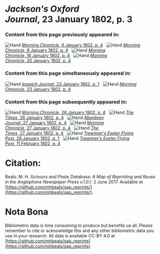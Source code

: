 # *Jackson's Oxford Journal*, 23 January 1802, p. 3  
  
### Content from this page previously appeared in:  
![Hand](http://scissorsandpaste.net/wp-content/uploads/2017/06/smallhandpointer.png) [*Morning Chronicle*, 6 January 1802, p. 4](https://mhbeals.github.io/sap_html/Morning-Chronicle/Morning-Chronicle-6-January-1802-p-4)  
![Hand](http://scissorsandpaste.net/wp-content/uploads/2017/06/smallhandpointer.png) [*Morning Chronicle*, 9 January 1802, p. 4](https://mhbeals.github.io/sap_html/Morning-Chronicle/Morning-Chronicle-9-January-1802-p-4)  
![Hand](http://scissorsandpaste.net/wp-content/uploads/2017/06/smallhandpointer.png) [*Morning Chronicle*, 16 January 1802, p. 4](https://mhbeals.github.io/sap_html/Morning-Chronicle/Morning-Chronicle-16-January-1802-p-4)  
![Hand](http://scissorsandpaste.net/wp-content/uploads/2017/06/smallhandpointer.png) [*Morning Chronicle*, 20 January 1802, p. 4](https://mhbeals.github.io/sap_html/Morning-Chronicle/Morning-Chronicle-20-January-1802-p-4)  
  
### Content from this page simeltaneously appeared in:  
![Hand](http://scissorsandpaste.net/wp-content/uploads/2017/06/smallhandpointer.png) [*Ipswich Journal*, 23 January 1802, p. 1](https://mhbeals.github.io/sap_html/Ipswich-Journal/Ipswich-Journal-23-January-1802-p-1)  
![Hand](http://scissorsandpaste.net/wp-content/uploads/2017/06/smallhandpointer.png) [*Morning Chronicle*, 23 January 1802, p. 4](https://mhbeals.github.io/sap_html/Morning-Chronicle/Morning-Chronicle-23-January-1802-p-4)  
  
### Content from this page subsequently appeared in:  
![Hand](http://scissorsandpaste.net/wp-content/uploads/2017/06/smallhandpointer.png) [*Morning Chronicle*, 26 January 1802, p. 4](https://mhbeals.github.io/sap_html/Morning-Chronicle/Morning-Chronicle-26-January-1802-p-4)  
![Hand](http://scissorsandpaste.net/wp-content/uploads/2017/06/smallhandpointer.png) [*The Times*, 26 January 1802, p. 4](https://mhbeals.github.io/sap_html/The-Times/The-Times-26-January-1802-p-4)  
![Hand](http://scissorsandpaste.net/wp-content/uploads/2017/06/smallhandpointer.png) [*Aberdeen Journal*, 27 January 1802, p. 4](https://mhbeals.github.io/sap_html/Aberdeen-Journal/Aberdeen-Journal-27-January-1802-p-4)  
![Hand](http://scissorsandpaste.net/wp-content/uploads/2017/06/smallhandpointer.png) [*Morning Chronicle*, 27 January 1802, p. 4](https://mhbeals.github.io/sap_html/Morning-Chronicle/Morning-Chronicle-27-January-1802-p-4)  
![Hand](http://scissorsandpaste.net/wp-content/uploads/2017/06/smallhandpointer.png) [*The Times*, 27 January 1802, p. 4](https://mhbeals.github.io/sap_html/The-Times/The-Times-27-January-1802-p-4)  
![Hand](http://scissorsandpaste.net/wp-content/uploads/2017/06/smallhandpointer.png) [*Trewman's Exeter Flying Post*, 28 January 1802, p. 1](https://mhbeals.github.io/sap_html/Trewman's-Exeter-Flying-Post/Trewman's-Exeter-Flying-Post-28-January-1802-p-1)  
![Hand](http://scissorsandpaste.net/wp-content/uploads/2017/06/smallhandpointer.png) [*Trewman's Exeter Flying Post*, 11 February 1802, p. 4](https://mhbeals.github.io/sap_html/Trewman's-Exeter-Flying-Post/Trewman's-Exeter-Flying-Post-11-February-1802-p-4)  


# Citation: 

Beals. M. H. *Scissors and Paste Database: A Map of Reprinting and Reuse in the Anglophone Newspaper Press v.1.0.1.* 2 June 2017. Available at [https://github.com/mhbeals/sap_reprints/](https://github.com/mhbeals/sap_reprints/). 

# Nota Bona

Bibliometric data is time consuming to produce but benefits us all. Please remember to cite or acknowledge this and any other bibliometric data you use in your research. All data is available CC-BY 4.0 at [https://github.com/mhbeals/sap_reprints](https://github.com/mhbeals/sap_reprints)